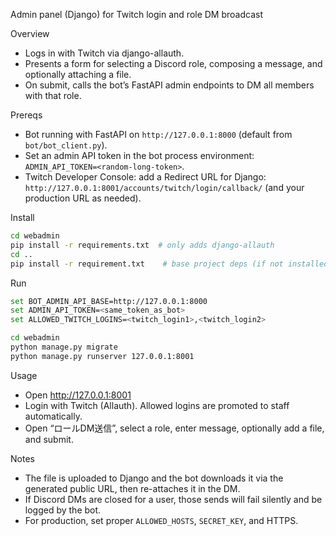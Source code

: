Admin panel (Django) for Twitch login and role DM broadcast

Overview
- Logs in with Twitch via django-allauth.
- Presents a form for selecting a Discord role, composing a message, and optionally attaching a file.
- On submit, calls the bot’s FastAPI admin endpoints to DM all members with that role.

Prereqs
- Bot running with FastAPI on `http://127.0.0.1:8000` (default from `bot/bot_client.py`).
- Set an admin API token in the bot process environment: `ADMIN_API_TOKEN=<random-long-token>`.
- Twitch Developer Console: add a Redirect URL for Django: `http://127.0.0.1:8001/accounts/twitch/login/callback/` (and your production URL as needed).

Install
```bash
cd webadmin
pip install -r requirements.txt  # only adds django-allauth
cd ..
pip install -r requirement.txt    # base project deps (if not installed already)
```

Run
```bash
set BOT_ADMIN_API_BASE=http://127.0.0.1:8000
set ADMIN_API_TOKEN=<same_token_as_bot>
set ALLOWED_TWITCH_LOGINS=<twitch_login1>,<twitch_login2>

cd webadmin
python manage.py migrate
python manage.py runserver 127.0.0.1:8001
```

Usage
- Open http://127.0.0.1:8001
- Login with Twitch (Allauth). Allowed logins are promoted to staff automatically.
- Open “ロールDM送信”, select a role, enter message, optionally add a file, and submit.

Notes
- The file is uploaded to Django and the bot downloads it via the generated public URL, then re-attaches it in the DM.
- If Discord DMs are closed for a user, those sends will fail silently and be logged by the bot.
- For production, set proper `ALLOWED_HOSTS`, `SECRET_KEY`, and HTTPS.

